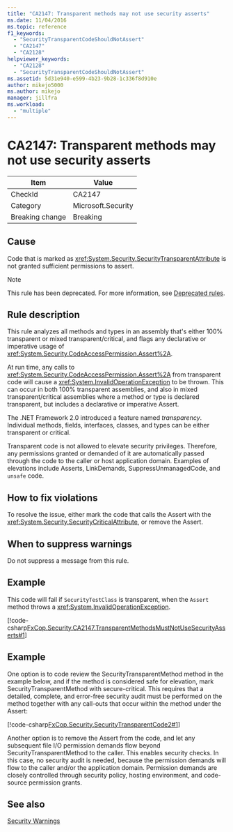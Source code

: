 ```yaml
---
title: "CA2147: Transparent methods may not use security asserts"
ms.date: 11/04/2016
ms.topic: reference
f1_keywords:
  - "SecurityTransparentCodeShouldNotAssert"
  - "CA2147"
  - "CA2128"
helpviewer_keywords:
  - "CA2128"
  - "SecurityTransparentCodeShouldNotAssert"
ms.assetid: 5d31e940-e599-4b23-9b28-1c336f8d910e
author: mikejo5000
ms.author: mikejo
manager: jillfra
ms.workload:
  - "multiple"
---
```

# CA2147: Transparent methods may not use security asserts

|Item|Value|
|-|-|
|CheckId|CA2147|
|Category|Microsoft.Security|
|Breaking change|Breaking|

## Cause
Code that is marked as <xref:System.Security.SecurityTransparentAttribute> is not granted sufficient permissions to assert.

> [!NOTE]
> This rule has been deprecated. For more information, see [Deprecated rules](fxcop-rule-port-status.md#deprecated-rules).

## Rule description
This rule analyzes all methods and types in an assembly that's either 100% transparent or mixed transparent/critical, and flags any declarative or imperative usage of <xref:System.Security.CodeAccessPermission.Assert%2A>.

At run time, any calls to <xref:System.Security.CodeAccessPermission.Assert%2A> from transparent code will cause a <xref:System.InvalidOperationException> to be thrown. This can occur in both 100% transparent assemblies, and also in mixed transparent/critical assemblies where a method or type is declared transparent, but includes a declarative or imperative Assert.

The .NET Framework 2.0 introduced a feature named *transparency*. Individual methods, fields, interfaces, classes, and types can be either transparent or critical.

Transparent code is not allowed to elevate security privileges. Therefore, any permissions granted or demanded of it are automatically passed through the code to the caller or host application domain. Examples of elevations include Asserts, LinkDemands, SuppressUnmanagedCode, and `unsafe` code.

## How to fix violations
To resolve the issue, either mark the code that calls the Assert with the <xref:System.Security.SecurityCriticalAttribute>, or remove the Assert.

## When to suppress warnings
Do not suppress a message from this rule.

## Example
This code will fail if `SecurityTestClass` is transparent, when the `Assert` method throws a <xref:System.InvalidOperationException>.

[!code-csharp[FxCop.Security.CA2147.TransparentMethodsMustNotUseSecurityAsserts#1](../code-quality/codesnippet/CSharp/ca2147-transparent-methods-may-not-use-security-asserts_1.cs)]

## Example
One option is to code review the SecurityTransparentMethod method in the example below, and if the method is considered safe for elevation, mark SecurityTransparentMethod with secure-critical. This requires that a detailed, complete, and error-free security audit must be performed on the method together with any call-outs that occur within the method under the Assert:

[!code-csharp[FxCop.Security.SecurityTransparentCode2#1](../code-quality/codesnippet/CSharp/ca2147-transparent-methods-may-not-use-security-asserts_2.cs)]

Another option is to remove the Assert from the code, and let any subsequent file I/O permission demands flow beyond SecurityTransparentMethod to the caller. This enables security checks. In this case, no security audit is needed, because the permission demands will flow to the caller and/or the application domain. Permission demands are closely controlled through security policy, hosting environment, and code-source permission grants.

## See also
[Security Warnings](../code-quality/security-warnings.md)

